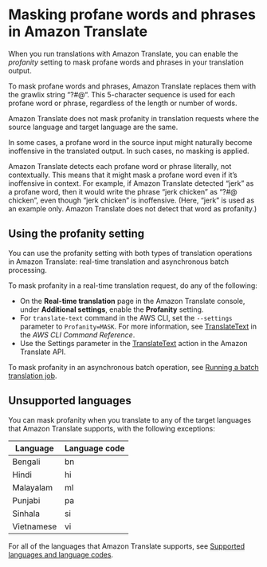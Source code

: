 # Masking profane words and phrases in Amazon Translate<a name="customizing-translations-profanity"></a>

When you run translations with Amazon Translate, you can enable the *profanity* setting to mask profane words and phrases in your translation output\. 

To mask profane words and phrases, Amazon Translate replaces them with the grawlix string “?$\#@$“\. This 5\-character sequence is used for each profane word or phrase, regardless of the length or number of words\.

Amazon Translate does not mask profanity in translation requests where the source language and target language are the same\.

In some cases, a profane word in the source input might naturally become inoffensive in the translated output\. In such cases, no masking is applied\.

Amazon Translate detects each profane word or phrase literally, not contextually\. This means that it might mask a profane word even if it’s inoffensive in context\. For example, if Amazon Translate detected “jerk” as a profane word, then it would write the phrase “jerk chicken” as “?$\#@$ chicken”, even though “jerk chicken” is inoffensive\. \(Here, “jerk” is used as an example only\. Amazon Translate does not detect that word as profanity\.\)

## Using the profanity setting<a name="customizing-translations-profanity-using"></a>

You can use the profanity setting with both types of translation operations in Amazon Translate: real\-time translation and asynchronous batch processing\.

To mask profanity in a real\-time translation request, do any of the following:
+ On the **Real\-time translation** page in the Amazon Translate console, under **Additional settings**, enable the **Profanity** setting\.
+ For `translate-text` command in the AWS CLI, set the `--settings` parameter to `Profanity=MASK`\. For more information, see [TranslateText](https://docs.aws.amazon.com/translate/latest/APIReference/API_TranslateText.html) in the *AWS CLI Command Reference*\.
+ Use the Settings parameter in the [TranslateText](http://amazonaws.com/translate/latest/dg/API_TranslateText.html) action in the Amazon Translate API\.

To mask profanity in an asynchronous batch operation, see [Running a batch translation job](async-start.md)\.

## Unsupported languages<a name="customizing-translations-profanity-languages"></a>

You can mask profanity when you translate to any of the target languages that Amazon Translate supports, with the following exceptions:


| Language | Language code | 
| --- | --- | 
| Bengali | bn | 
| Hindi | hi | 
| Malayalam | ml | 
| Punjabi | pa | 
| Sinhala | si | 
| Vietnamese | vi | 

For all of the languages that Amazon Translate supports, see [Supported languages and language codes](what-is-languages.md)\.